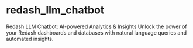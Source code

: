 # redash_llm_chatbot
Redash LLM Chatbot: AI-powered Analytics &amp; Insights Unlock the power of your Redash dashboards and databases with natural language queries and automated insights.
